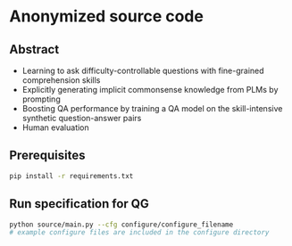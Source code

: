 # Anonymized source code

## Abstract
- Learning to ask difficulty-controllable questions with fine-grained comprehension skills
- Explicitly generating implicit commonsense knowledge from PLMs by prompting
- Boosting QA performance by training a QA model on the skill-intensive synthetic question-answer pairs
- Human evaluation

## Prerequisites
```bash
pip install -r requirements.txt
```

## Run specification for QG

```bash
python source/main.py --cfg configure/configure_filename
# example configure files are included in the configure directory
```
